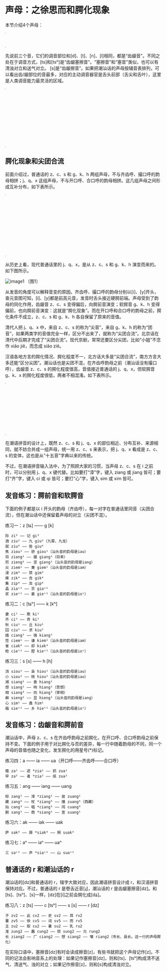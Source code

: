 # 声母：之徐思而和腭化现象

本节介绍4个声母：

<table style="width:1px; white-space:nowrap; text-align:center;">
  <tr>
    <td><span style="font-size:2em;">z</span> [ts] 之</td>
    <td><span style="font-size:2em;">c</span> [tsʰ] 徐</td>
    <td><span style="font-size:2em;">s</span> [s] 思</td>
    <td><span style="font-size:2em;">r</span> [dz] 而</td>
  </tr>
</table>

先说前三个音，它们的调音部位和[d]、[t]、[n]、[l]相同，都是“齿龈音”。不同之处在于调音方式，[ts]和[tsʰ]是“齿龈塞擦音”。“塞擦音”和“塞音”类似，也可以有清浊对立和送气对立。 [s]是“齿龈擦音”。如果把潮汕话的声母按辅音表排列，可以看出齿/龈部位的音最多，对应的主动调音器官是舌头前部（舌尖和舌叶），这里是人类调音能力最灵活的区域。

<table style="width:1px; white-space:nowrap; text-align:center;">
  <tr>
    <td></td>
    <td>双唇</td>
    <td colspan="2">齿/龈</td>
    <td>软腭</td>
    <td>喉</td>
  </tr>
  <tr>
    <td>塞音</td>
    <td>b [p]<br>p [pʰ]<br>bh [b]</td>
    <td>d [t]<br>t [tʰ]<br>　</td>
    <td>z [ts]<br>c [tsʰ]<br>r [dz]</td>
    <td>g [k]<br>k [kʰ]<br>gh [g]</td>
    <td></td>
  </tr>
  <tr>
    <td>鼻音</td>
    <td>m [m]</td>
    <td>n [n]</td>
    <td></td>
    <td>ng [ŋ]</td>
    <td></td>
  </tr>
  <tr>
    <td>擦音</td>
    <td></td>
    <td></td>
    <td>s [s]</td>
    <td></td>
    <td>h [h]</td>
  </tr>
  <tr>
    <td>边音</td>
    <td></td>
    <td>l [l]</td>
    <td></td>
    <td></td>
    <td></td>
  </tr>
</table>

## 腭化现象和尖团合流

前面介绍过，普通话的 z、c、s 和 g、k、h 两组声母，不与齐齿呼、撮口呼的韵母相拼；j、q、x 这组声母，不与开口呼、合口呼的韵母相拼。这几组声母之间形成互补分布，如下表所示。

<table style="width:1px; white-space:nowrap; text-align:center;">
  <tr>
    <td></td>
    <td>齿龈音<br>z、c、s<br>[ts, tsʰ, s]</td>
    <td>腭前音<br>j、q、x<br>[tɕ, tɕʰ, ɕ]</td>
    <td>软腭音<br>g、k、h<br>[k, kʰ, x]</td>
  </tr>
  <tr>
    <td>开口呼</td>
    <td>+</td>
    <td></td>
    <td>+</td>
  </tr>
  <tr>
    <td>齐齿呼 i-</td>
    <td></td>
    <td>+</td>
    <td></td>
  </tr>
  <tr>
    <td>合口呼 u-</td>
    <td>+</td>
    <td></td>
    <td>+</td>
  </tr>
  <tr>
    <td>撮口呼 ü-</td>
    <td></td>
    <td>+</td>
    <td></td>
  </tr>
</table>

从历史上看，现代普通话里的 j、q、x，是从 z、c、s 和 g、k、h 演变而来的。如下图所示。

![image1] 〔图1〕

从发音的角度可以解释音变的原因。齐齿呼、撮口呼的韵母分别以[i]、[y]开头，查元音图可知，[i]、[y]都是前高元音，发音时舌头接近硬腭前端。声母受到了韵母的同化作用，齿龈音 z、c、s 变得偏后，向腭前音演变；软腭音 g、k、h 变得偏前，也向腭前音演变：这就是“腭化现象”。而在开口呼和合口呼的韵母之前，腭化条件不成立，z、c、s 和 g、k、h 各自保留了原来的音值。

清代人把 j、q、x 中，来自 z、c、s 的称为“尖音”，来自 g、k、h 的称为“团音”，如果两类字的音值完全一样，区分不出来了，就称为“尖团合流”。北京话在清代中后期才完成了“尖团合流”。现代京剧，常常还要区分尖团，比如“小姐”不念作 xiǎo jiě，而念成 siǎo ziě。

汉语各地方言的腭化情况、腭化程度不一，北方话大多是“尖团合流”，南方方言大多还能“区分尖团”。潮汕话也是尖团不混，在齐齿呼韵母之前（潮汕话没有撮口呼），齿龈音 z、c、s 的腭化程度很高，音值接近普通话的 j、q、x，但软腭音 g、k、x 的腭化程度很低，两者不相混淆。如下表所示。

<table style="width:1px; white-space:nowrap; text-align:center;">
  <tr>
    <td></td>
    <td>齿龈音<br>z、c、s<br>[ts, tsʰ, s]</td>
    <td>腭前音<br>　<br>[tɕ, tɕʰ, ɕ]</td>
    <td>软腭音<br>g、k、h<br>[k, kʰ, x]</td>
  </tr>
  <tr>
    <td>开口呼</td>
    <td>+</td>
    <td></td>
    <td>+</td>
  </tr>
  <tr>
    <td>齐齿呼 i-</td>
    <td></td>
    <td>+</td>
    <td>+</td>
  </tr>
  <tr>
    <td>合口呼 u-</td>
    <td>+</td>
    <td></td>
    <td>+</td>
  </tr>
</table>

在潮语拼音的设计上，既然 z、c、s 和 j、q、x 的部位相近、分布互补、来源相同，就不妨合并成一组声母，统一用 z、c、s 来表示，把 j、q、x 看成是 z、c、s 的变体，这也是从“十五音”字典以来的传统。

不过，在潮语拼音输入法中，为了照顾大家的习惯，当声母 z、c、s 在 i 之前时，可以分别用 j、q、x 键代替。比如要打“漳”字，键入 ziang 或 jiang 皆可；要打“齐”字，键入 ci 或 qi 皆可；要打“心”字，键入 sim 或 xim 皆可。

## 发音练习：腭前音和软腭音

下面的例子都是以 i 开头的韵母（齐齿呼），每一对字在普通话里同音（尖团合流），但在潮汕话中还保留着声母的对立（尖团不混）。

练习一：z [tɕ] —— g [k]

```
际 zi³ —— 记 gi³
酒 ziu² —— 九 giu²（九霄、九龙）
就 ziu⁶ —— 咎 giu⁶
焦 ziou¹ —— 骄 giou¹（汕头音的韵母是iau）
将 ziang¹ —— 疆 giang¹（将来）
煎 zieng¹ —— 坚 gieng¹（汕头音的韵母是iang）
尖 ziem¹ —— 兼 giem¹（汕头音的韵母是iam）
浸 zim³ —— 禁 gim³
瘠 zik⁴ —— 吉 gik⁴
集 zip⁸ —— 及 gip⁸
晶 ziaⁿ¹ —— 京 giaⁿ¹
浆 zieⁿ¹ —— 姜 gieⁿ¹（汕头音的韵母是ioⁿ）
```

练习二：c [tɕʰ] —— k [kʰ]

```
妻 ci¹ —— 欺 ki¹
齐 ci⁵ —— 奇 ki⁵
秋 ciu¹ —— 丘 kiu¹
囚 ciu⁵ —— 求 kiu⁵
嫱 ciang⁵ —— 强 kiang⁵
签 ciem¹ —— 谦 kiem¹（汕头音的韵母是iam）
雀 ciak⁴ —— 却 kiak⁴
枪 cieⁿ¹ —— 腔 kieⁿ¹（汕头音的韵母是ioⁿ）
```

练习三：s [s] —— h [h]

```
消 siou¹ —— 枭 hiou¹（汕头音的韵母是iau）
小 siou² —— 晓 hiou²（汕头音的韵母是iau）
湘 siang¹ —— 香 hiang¹
想 siang² —— 响 hiang²（思想）
相 siang³ —— 向 hiang³（宰相）
癣 sieng² —— 显 hieng²（汕头音的韵母是iang）
心 sim¹ —— 鑫 him¹
箱 sieⁿ¹ —— 乡 hieⁿ¹（汕头音的韵母是ioⁿ）
```

## 发音练习：齿龈音和腭前音

潮汕话中，声母 z、c、s 在齐齿呼韵母之前腭化，在开口呼、合口呼韵母之前保持不变。下面的例子用于对比腭化与否的差异，每一行中随着韵母的不同，同一个声母的音值也随之变化，发生腭化的用星号(*)标记。

练习四：a —— ia —— ua（开口呼——齐齿呼——合口呼）

```
楂 za¹ —— 遮 *zia¹ —— 抓 zua¹
早 za² —— 者 *zia² —— 纸 zua²
```

练习五：ang —— iang —— uang

```
棕 zang¹ —— 漳 *ziang¹ —— 装 zuang¹
藏 zang⁶ —— 杖 *ziang⁶ —— 撞 zuang⁶（西藏）
灿 cang³ —— 唱 *ciang³ —— 闯 cuang³
删 sang¹ —— 商 *siang¹ —— 宣 suang¹
```

练习六：ak —— iak —— uak

```
萨 sak⁴ —— 屑 *siak⁴ —— 朔 suak⁴
```

练习七：aⁿ —— iaⁿ —— uaⁿ

```
三 saⁿ¹ —— 声 *siaⁿ¹ —— 山 suaⁿ¹
```

## 普通话的 r 和潮汕话的 r

潮汕话的[dz]和普通话的 r，辖字大致对应，因此潮语拼音设计成 r，和汉语拼音保持对应。不过，普通话的 r 是卷舌近音[ɻ]，潮汕话的 r 是齿龈塞擦音[dz]。和[ts]、[tsʰ]、[s]一样，[dz]在[i]之前会腭化成[dʑ]。

练习八：z [ts] —— c [tsʰ] —— s [s] —— r [dz]

```
子 zv2 —— 此 cv2 —— 史 sv2 —— 耳 rv2
薯 zv5 —— 徐 cv5 —— 词 sv5 —— 而 rv5
主 zu2 —— 取 cu2 —— 暑 su2 —— 乳 ru2
准 zung2 —— 蠢 cung2 —— 损 sung2 —— 允 rung2
长 ziang2 —— 厂 ciang2 —— 想 siang2 —— 嚷 riang2（市长、县长。这一行的声母腭化）
```

在实际口语中，塞擦音[dz]有时会读成擦音[z]，有些书就把这个声母记作[z]。不同的记法会影响音系上的处理：如果记作塞擦音[dz]，则和[ts]、[tsʰ]构成清不送气、清送气、浊的对立；如果记作擦音[z]，则和[s]构成清浊对立。

[image1]: http://ww4.sinaimg.cn/large/006mIeATjw1f2338wcwa6j30dw08cwf8.jpg
